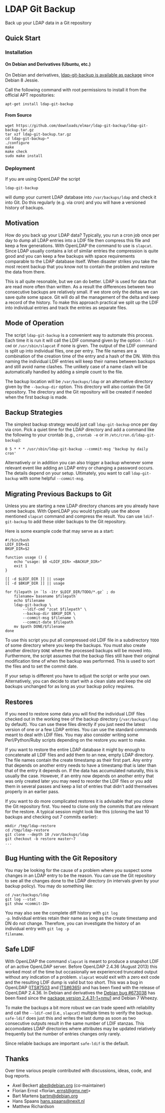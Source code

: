 LDAP Git Backup
===============

Back up your LDAP data in a Git repository

## Quick Start

### Installation

#### On Debian and Derivatives (Ubuntu, etc.)

On Debian and derivatives,
[ldap-git-backup is available as package](https://packages.debian.org/jessie/ldap-git-backup)
since Debian 8 Jessie.

Call the following command with root permissions to install it from
the official APT repositories:

    apt-get install ldap-git-backup

#### From Source

    wget https://github.com/downloads/elmar/ldap-git-backup/ldap-git-backup.tar.gz
    tar xzf ldap-git-backup.tar.gz
    cd ldap-git-backup-*
    ./configure
    make
    make check
    sudo make install

### Deployment

If you are using OpenLDAP the script

    ldap-git-backup

will dump your current LDAP database into <code>/var/backups/ldap</code> and check it into Git.  Do this regularly (e.g. via cron) and you will have a versioned history of backups.

## Motivation

How do you back up your LDAP data?  Typically, you run a cron job once per day to dump all LDAP entries into a LDIF file then compress this file and keep a few generations.  With OpenLDAP the command to use is <code>slapcat</code>.  Since LDAP usually contains a lot of similar entries the compression is quite good and you can keep a few backups with space requirements comparable to the LDAP database itself.  When disaster strikes you take the most recent backup that you know not to contain the problem and restore the data from there.

This is all quite resonable, but we can do better.  LDAP is used for data that are read more often than written.  As a result the differences between two consecutive backups are relatively small.  If we store only the deltas we can save quite some space.  Git will do all the management of the delta and keep a record of the history.  To make this approach practical we split up the LDIF into individual entries and track the entries as separate files.

## Mode of Operation

The script <code>ldap-git-backup</code> is a convenient way to automate this process.  Each time it is run it will call the LDIF command given by the option <code>--ldif-cmd</code> or <code>/usr/sbin/slapcat</code> if none is given.  The output of the LDIF command is split up into individual files, one per entry.  The file names are a combination of the creation time of the entry and a hash of the DN.  With this naming the individual LDIF entries will keep their names between backups and still avoid name clashes.  The unlikely case of a name clash will be automatically handled by adding a simple count to the file.

The backup location will be <code>/var/backups/ldap</code> or an alternative directory given by the <code>--backup-dir</code> option.  This directory will also contain the Git repository.  The directory and the Git repository will be created if needed when the first backup is made.

## Backup Strategies

The simplest backup strategy would just call <code>ldap-git-backup</code> once per day via cron.  Pick a quiet time for the LDAP directory and add a command like the following to your crontab (e.g., <code>crontab -e</code> or in <code>/etc/cron.d/ldap-git-backup</code>):

    0 5 * * * /usr/sbin/ldap-git-backup --commit-msg 'backup by daily cron'

Alternatively or in addition you can also trigger a backup whenever some relevant event like adding an LDAP entry or changing a password occurs.  The details depend on your setup.  Ultimately, you want to call <code>ldap-git-backup</code> with some helpful <code>--commit-msg</code>.

## Migrating Previous Backups to Git

Unless you are starting a new LDAP directory chances are you already have some backups.  With OpenLDAP you would typically use the above mentioned <code>slapcat</code> command and compress the result.  You can use <code>ldif-git-backup</code> to add these older backups to the Git repository.

Here is some example code that may serve as a start:

    #!/bin/bash
    LDIF_DIR=$1
    BKUP_DIR=$2

    function usage () {
        echo "usage: $0 <LDIF_DIR> <BACKUP_DIR>"
        exit 1
    }

    [[ -d $LDIF_DIR ]] || usage
    [[ -d $BKUP_DIR ]] || usage

    for filepath in `ls -1tr $LDIF_DIR/TODO/*.gz` ; do
        filename=`basename $filepath`
        echo $filename
        ldap-git-backup \
            --ldif-cmd "zcat $filepath" \
            --backup-dir $BKUP_DIR \
            --commit-msg $filename \
            --commit-date $filepath
        mv $path DONE/$filename
    done

To use this script you put all compressed old LDIF file in a subdirectory <code>TODO</code> of some directory where you keep the backups.  You must also create another directory <code>DONE</code> where the processed backups will be moved into.  Furthermore, the script assumes that the backup files still have their original modification time of when the backup was performed.  This is used to sort the files and to set the commit date.

If your setup is different you have to adjust the script or write your own.  Alternatively, you can decide to start with a clean slate and keep the old backups unchanged for as long as your backup policy requires.

## Restores

If you need to restore some data you will find the individual LDIF files checked out in the working tree of the backup directory (<code>/var/backups/ldap</code> by default).  You can use these files directly if you just need the latest version of one or a few LDAP entries.  You can use the standard commands meant to deal with LDIF files.  You may also consider writing some Perl/Python/Ruby scripts depending on the restore you want to make.

If you want to restore the entire LDAP database it might by enough to concatenate all LDIF files and add them to an new, empty LDAP directory.  The file names contain the create timestamp as their first part.  Any entry that depends on another entry needs to have a timestamp that is later than that of the entry it depends on.  If the data has accumulated naturally, this is usually the case.  However, if an entry now depends on another entry that was only created later you may need to reorder the LDIF files or you add them in several passes and keep a list of entries that didn't add themselves properly in an earlier pass.

If you want to do more complicated restores it is advisable that you clone the Git repository first.  You need to clone only the commits that are relevant for the restore.  A typical session might look like this (cloning the last 10 backups and checking out 7 commits earlier):

    mkdir /tmp/ldap-restore
    cd /tmp/ldap-restore
    git clone --depth 10 /var/backups/ldap
    git checkout -b restore master~7
    ...

## Bug Hunting with the Git Repository

You may be looking for the cause of a problem where you suspect some changes in an LDAP entry to be the reason.  You can use the Git repository to see all the changes done to the LDAP directory (in intervals given by your backup policy).  You may do something like:

    cd /var/backups/ldap
    git log --stat
    git show <commit-ID>

You may also see the complete diff history with <code>git log -p</code>.  Individual entries retain their name as long as the create timestamp and DN do not change.  Therefore, you can investigate the history of an individual entry with <code>git log -p filename</code>.

## Safe LDIF

With OpenLDAP the command <code>slapcat</code> is meant to produce a snapshot LDIF of an active OpenLDAP server.  Before OpenLDAP 2.4.36 (August 2013) this worked most of the time but occasionally we experienced truncated output without any indication of a problem.  <code>slapcat</code> would exit with a zero exit code and the resulting LDIF dump is valid but too short.  This was a bug in OpenLDAP ([ITS#7503](http://www.openldap.org/its/index.cgi?findid=7503) and [ITS#6365](http://www.openldap.org/its/index.cgi?findid=6365)) and has been fixed with the release of OpenLDAP 2.4.36. In Debian and derivatives the [Debian bug #673038](http://bugs.debian.org/673038) has been fixed since the [package version 2.4.31-1+nmu1](https://tracker.debian.org/news/421424) and Debian 7 Wheezy.

To make the backups a bit more robust we can trade speed with reliability and call the <code>--ldif-cmd</code> (i.e., <code>slapcat</code>) multiple times to verify the backup.  <code>safe-ldif</code> does just this and writes the last dump as soon as two consecutive outputs result in the same number of LDIF stanzas.  This accomodates LDAP directories where attributes may be updated relatively frequently but the number of entries changes only rarely.

Since reliable backups are important <code>safe-ldif</code> is the default.

## Thanks

Over time various people contributed with discussions, ideas, code, and bug reports.

- Axel Beckert <abe@debian.org> (co-maintainer)
- Florian Ernst <florian\_ernst@gmx.net>
- Bart Martens <bartm@debian.org>
- Hans Spaans <hans.spaans@nexit.nl>
- Matthew Richardson
